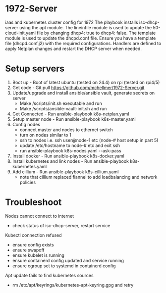 # 1972-Server
iaas and kubernetes cluster config for 1972
The playbook installs isc-dhcp-server using the apt module.
The lineinfile module is used to update the 50-cloud-init.yaml file by changing dhcp4: true to dhcp4: false.
The template module is used to update the dhcpd.conf file. Ensure you have a template file (dhcpd.conf.j2) with the required configurations.
Handlers are defined to apply Netplan changes and restart the DHCP server when needed.

# Setup servers
1. Boot up - Boot of latest ubuntu (tested on 24.4) on rpi (tested on rpi4/5)
2. Get code - Git pull https://github.com/mchellmer/1972-Server.git
3. Update/upgrade and install ansible/ansible vault, generate secrets on server
    - Make /scripts/init.sh executable and run
    - Make /scripts/ansible-vault-init.sh and run
4. Get Connected - Run ansible-playbook k8s-netplan.yaml
5. Setup master node - Run ansible-playbook k8s-master.yaml
6. Config nodes
    - connect master and nodes to ethernet switch
    - turn on nodes similar to 1 
    - ssh to nodes i.e. ssh user@node-1 etc (node-# host setup in part 5)
    - update /etc/hostname to node-# etc and exit ssh
    - run ansible-playbook k8s-nodes.yaml --ask-pass
7. Install docker - Run ansible-playbook k8s-docker.yaml
8. Install kubernetes and link nodes - Run ansible-playbook k8s-kubernetes.yaml
9. Add cillium - Run ansible-playbook k8s-cillium.yaml
   - note that cillium replaced flannel to add loadbalancing and network policies

# Troubleshoot
Nodes cannot connect to internet
- check status of isc-dhcp-server, restart service

Kubectl connection refused
- ensure config exists
- ensure swapoff
- ensure kubelet is running
- ensure containerd config updated and service running
- ensure cgroup set to systemd in containerd config

Apt update fails to find kubernetes sources
- rm /etc/apt/keyrings/kubernetes-apt-keyring.gpg and retry